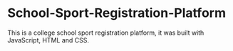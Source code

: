 # School-Sport-Registration-Platform
This is a college school sport registration platform, it was built with JavaScript, HTML and CSS.
